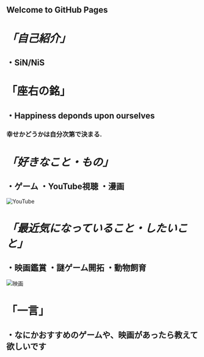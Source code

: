 ## Welcome to GitHub Pages

# *「自己紹介」*
## ・SiN/NiS

# 「座右の銘」
## ・Happiness deponds upon ourselves  
### 幸せかどうかは自分次第で決まる.


# *「好きなこと・もの」*
## ・ゲーム ・YouTube視聴 ・漫画


 ![YouTube](https://tyoudoii-illust.com/wp-content/uploads/2021/01/youtuber_01_%E3%82%B5%E3%83%A0%E3%83%8D.png)
# *「最近気になっていること・したいこと」*
## ・映画鑑賞 ・謎ゲーム開拓 ・動物飼育  


 ![映画](https://tyoudoii-illust.com/wp-content/uploads/2021/02/movie_%E3%82%B5%E3%83%A0%E3%83%8D.png)

# 「一言」
## ・なにかおすすめのゲームや、映画があったら教えて欲しいです

